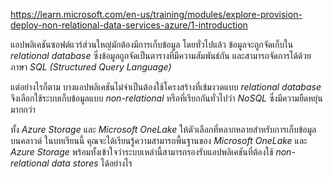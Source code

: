 https://learn.microsoft.com/en-us/training/modules/explore-provision-deploy-non-relational-data-services-azure/1-introduction

แอปพลิเคชันซอฟต์แวร์ส่วนใหญ่มักต้องมีการเก็บข้อมูล โดยทั่วไปแล้ว ข้อมูลจะถูกจัดเก็บใน _relational database_ ซึ่งข้อมูลถูกจัดเป็นตารางที่มีความสัมพันธ์กัน และสามารถจัดการได้ด้วยภาษา _SQL (Structured Query Language)_

แต่อย่างไรก็ตาม บางแอปพลิเคชันไม่จำเป็นต้องใช้โครงสร้างที่เข้มงวดแบบ _relational database_ จึงเลือกใช้ระบบเก็บข้อมูลแบบ _non-relational_ หรือที่เรียกกันทั่วไปว่า _NoSQL_ ซึ่งมีความยืดหยุ่นมากกว่า

ทั้ง _Azure Storage_ และ _Microsoft OneLake_ ให้ตัวเลือกที่หลากหลายสำหรับการเก็บข้อมูลบนคลาวด์ ในบทเรียนนี้ คุณจะได้เรียนรู้ความสามารถพื้นฐานของ _Microsoft OneLake_ และ _Azure Storage_ พร้อมทั้งเข้าใจว่าระบบเหล่านี้สามารถรองรับแอปพลิเคชันที่ต้องใช้ _non-relational data stores_ ได้อย่างไร
